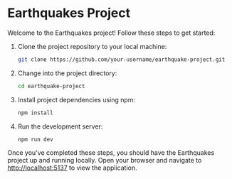 # Earthquakes Project

Welcome to the Earthquakes project! Follow these steps to get started:

1. Clone the project repository to your local machine:

    ```bash
    git clone https://github.com/your-username/earthquake-project.git
    ```

2. Change into the project directory:

    ```bash
    cd earthquake-project
    ```

3. Install project dependencies using npm:

    ```bash
    npm install
    ```

4. Run the development server:

    ```bash
    npm run dev
    ```

Once you've completed these steps, you should have the Earthquakes project up and running locally. Open your browser and navigate to [http://localhost:5137](http://localhost:5137) to view the application.
